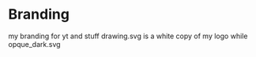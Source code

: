 # Branding
my branding for yt and stuff
drawing.svg is a white copy of my logo
while opque_dark.svg
